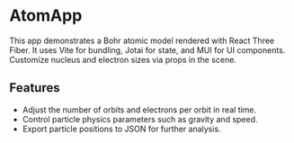 # AtomApp

This app demonstrates a Bohr atomic model rendered with React Three Fiber. It uses Vite for bundling, Jotai for state, and MUI for UI components. Customize nucleus and electron sizes via props in the scene.

## Features

- Adjust the number of orbits and electrons per orbit in real time.
- Control particle physics parameters such as gravity and speed.
- Export particle positions to JSON for further analysis.
